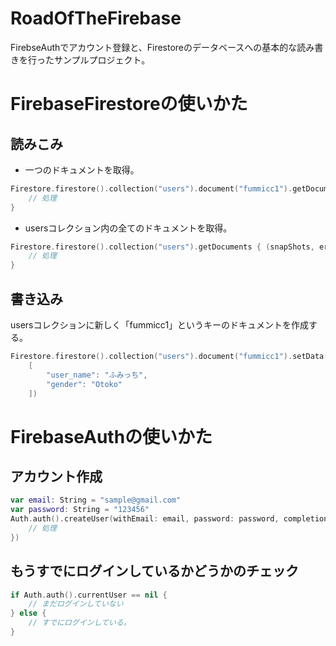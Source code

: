 # RoadOfTheFirebase
FirebseAuthでアカウント登録と、Firestoreのデータベースへの基本的な読み書きを行ったサンプルプロジェクト。

# FirebaseFirestoreの使いかた

## 読みこみ

- 一つのドキュメントを取得。

```swift
Firestore.firestore().collection("users").document("fummicc1").getDocument { (snapShot, error) in
    // 処理
}
```

- usersコレクション内の全てのドキュメントを取得。
```swift
Firestore.firestore().collection("users").getDocuments { (snapShots, error) in
    // 処理
}
```

## 書き込み

usersコレクションに新しく「fummicc1」というキーのドキュメントを作成する。

```swift
Firestore.firestore().collection("users").document("fummicc1").setData(
    [
        "user_name": "ふみっち",
        "gender": "Otoko"
    ])
```

# FirebaseAuthの使いかた

## アカウント作成

```swift
var email: String = "sample@gmail.com"
var password: String = "123456"
Auth.auth().createUser(withEmail: email, password: password, completion: { (result, error) in
    // 処理
})
```

## もうすでにログインしているかどうかのチェック
```swift
if Auth.auth().currentUser == nil { 
    // まだログインしていない
} else {
    // すでにログインしている。
}
```
